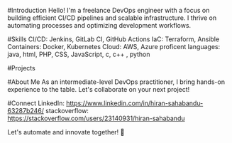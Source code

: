 #Introduction
Hello! I'm a freelance DevOps engineer with a focus on building efficient CI/CD pipelines and scalable infrastructure. I thrive on automating processes and optimizing development workflows.

#Skills
CI/CD: Jenkins, GitLab CI, GitHub Actions
IaC: Terraform, Ansible
Containers: Docker, Kubernetes
Cloud: AWS, Azure
proficent languages: java, html, PHP, CSS, JavaScript, c, c++ , python

#Projects


#About Me
As an intermediate-level DevOps practitioner, I bring hands-on experience to the table. Let's collaborate on your next project!

#Connect
LinkedIn: https://www.linkedin.com/in/hiran-sahabandu-63287b246/
stackoverflow: https://stackoverflow.com/users/23140931/hiran-sahabandu



Let's automate and innovate together! 🚀
